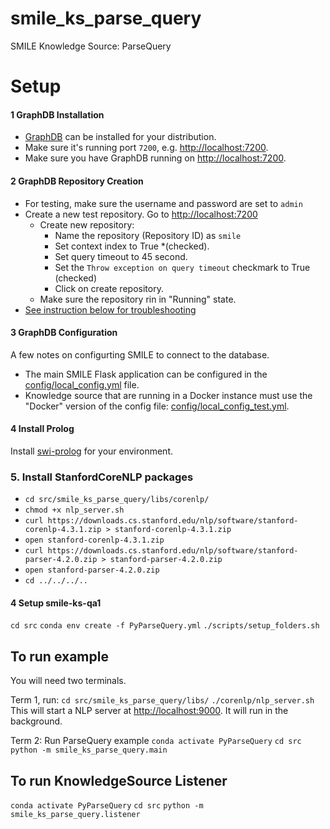 # smile_ks_parse_query
SMILE Knowledge Source: ParseQuery



# Setup

#### 1 GraphDB Installation
- [GraphDB](https://www.ontotext.com/products/graphdb/) can be installed for your distribution.
- Make sure it's running port `7200`, e.g. [http://localhost:7200](http://localhost:7200).
- Make sure you have GraphDB running on [http://localhost:7200](http://localhost:7200).

#### 2 GraphDB Repository Creation
- For testing, make sure the username and password are set to `admin`
- Create a new test repository. Go to [http://localhost:7200](http://localhost:7200)
  - Create new repository:
    - Name the repository (Repository ID) as `smile`
    - Set context index to True *(checked).
    - Set query timeout to 45 second.
    - Set the `Throw exception on query timeout` checkmark to True (checked)
    - Click on create repository.
  - Make sure the repository rin in "Running" state.
- [See instruction below for troubleshooting](#user-content-graphdb-and-docker-configuration)


#### 3 GraphDB Configuration
A few notes on configurting SMILE to connect to the database.
- The main SMILE Flask application can be configured in the [config/local_config.yml](config/local_config.yml) file.
- Knowledge source that are running in a Docker instance must use the "Docker" version of the config file: [config/local_config_test.yml](config/local_config_test.yml).



#### 4 Install Prolog
Install [swi-prolog](https://www.swi-prolog.org/download/stable) for your environment.


### 5. Install StanfordCoreNLP packages
  - `cd src/smile_ks_parse_query/libs/corenlp/`
  - `chmod +x nlp_server.sh`
  - `curl https://downloads.cs.stanford.edu/nlp/software/stanford-corenlp-4.3.1.zip > stanford-corenlp-4.3.1.zip`
  - `open stanford-corenlp-4.3.1.zip`
  - `curl https://downloads.cs.stanford.edu/nlp/software/stanford-parser-4.2.0.zip > stanford-parser-4.2.0.zip`
  - `open stanford-parser-4.2.0.zip`
  - `cd ../../../..`

#### 4 Setup smile-ks-qa1
`cd src`
`conda env create -f PyParseQuery.yml`
`./scripts/setup_folders.sh`


## To run example
You will need two terminals.

Term 1, run:
`cd src/smile_ks_parse_query/libs/`
`./corenlp/nlp_server.sh`
This will start a NLP server at [http://localhost:9000](http://localhost:9000). It will run in the background.

Term 2: Run ParseQuery example
`conda activate PyParseQuery`
`cd src`
`python -m smile_ks_parse_query.main`

## To run KnowledgeSource Listener
`conda activate PyParseQuery`
`cd src`
`python -m smile_ks_parse_query.listener`
